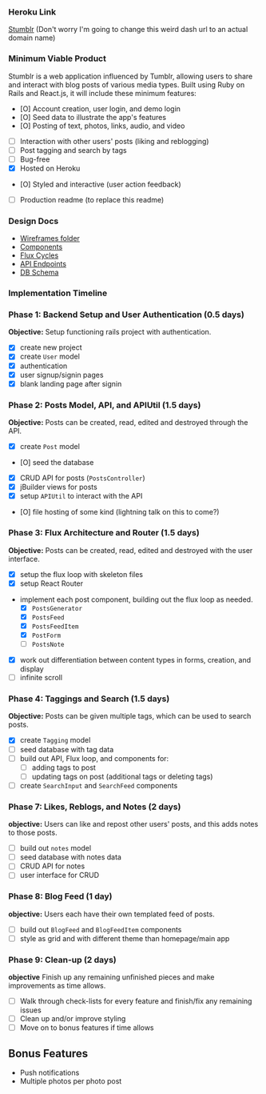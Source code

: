 ### Heroku Link

[Stumblr](http://stumblr-.herokuapp.com/)
(Don't worry I'm going to change this weird dash url to an actual domain name)

### Minimum Viable Product

Stumblr is a web application influenced by Tumblr, allowing users to share and interact with blog posts of various media types. Built using Ruby on Rails and React.js, it will include these minimum features:
- [O] Account creation, user login, and demo login
- [O] Seed data to illustrate the app's features
- [O] Posting of text, photos, links, audio, and video
- [ ] Interaction with other users' posts (liking and reblogging)
- [ ] Post tagging and search by tags
- [ ] Bug-free
- [X] Hosted on Heroku
- [O] Styled and interactive (user action feedback)
- [ ] Production readme (to replace this readme)

### Design Docs

- [Wireframes folder](https://github.com/quinnleong/stumblr/tree/master/design_docs/wireframes)
- [Components](https://github.com/quinnleong/stumblr/blob/master/design_docs/Components.md)
- [Flux Cycles](https://github.com/quinnleong/stumblr/blob/master/design_docs/flux_cycles.md)
- [API Endpoints](https://github.com/quinnleong/stumblr/blob/master/design_docs/api_endpoints.md)
- [DB Schema](https://github.com/quinnleong/stumblr/blob/master/design_docs/db_schema.md)

### Implementation Timeline

### Phase 1: Backend Setup and User Authentication (0.5 days)

**Objective:** Setup functioning rails project with authentication.

- [X] create new project
- [X] create `User` model
- [X] authentication
- [X] user signup/signin pages
- [X] blank landing page after signin

### Phase 2: Posts Model, API, and APIUtil (1.5 days)

**Objective:** Posts can be created, read, edited and destroyed through
the API.

- [X] create `Post` model
- [O] seed the database
- [X] CRUD API for posts (`PostsController`)
- [X] jBuilder views for posts
- [X] setup `APIUtil` to interact with the API
- [O] file hosting of some kind (lightning talk on this to come?)

### Phase 3: Flux Architecture and Router (1.5 days)

**Objective:** Posts can be created, read, edited and destroyed with the
user interface.

- [X] setup the flux loop with skeleton files
- [X] setup React Router
- implement each post component, building out the flux loop as needed.
  - [X] `PostsGenerator`
  - [X] `PostsFeed`
  - [X] `PostsFeedItem`
  - [X] `PostForm`
  - [ ] `PostsNote`
- [X] work out differentiation between content types in forms, creation, and display
- [ ] infinite scroll

### Phase 4: Taggings and Search (1.5 days)

**Objective:** Posts can be given multiple tags, which can be used to search posts.

- [X] create `Tagging` model
- [ ] seed database with tag data
- [ ] build out API, Flux loop, and components for:
  - [ ] adding tags to post
  - [ ] updating tags on post (additional tags or deleting tags)
- [ ] create `SearchInput` and `SearchFeed` components

### Phase 7: Likes, Reblogs, and Notes (2 days)

**objective:** Users can like and repost other users' posts, and this adds notes to those posts.

- [ ] build out `notes` model
- [ ] seed database with notes data
- [ ] CRUD API for notes
- [ ] user interface for CRUD

### Phase 8: Blog Feed (1 day)

**objective:** Users each have their own templated feed of posts.

- [ ] build out `BlogFeed` and `BlogFeedItem` components
- [ ] style as grid and with different theme than homepage/main app

### Phase 9: Clean-up (2 days)

**objective** Finish up any remaining unfinished pieces and make improvements as time allows.

- [ ] Walk through check-lists for every feature and finish/fix any remaining issues
- [ ] Clean up and/or improve styling
- [ ] Move on to bonus features if time allows

## Bonus Features

- Push notifications
- Multiple photos per photo post
